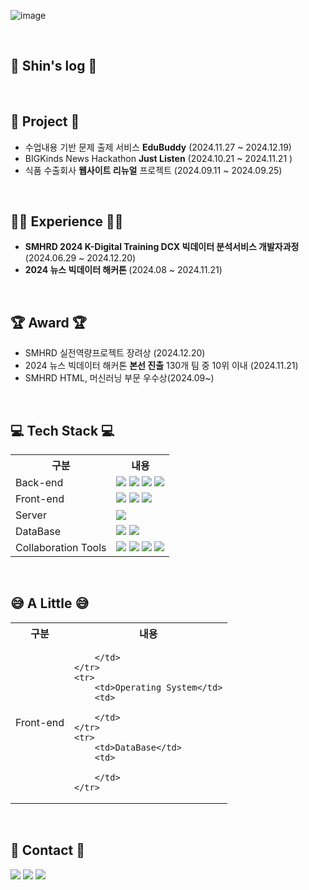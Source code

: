 ![image](https://github.com/)

<br>

## 📝 Shin's log 📝
<a href=""/></a>

<br>

## 📁 Project 📂
- 수업내용 기반 문제 출제 서비스 <b>EduBuddy</b> (2024.11.27 ~ 2024.12.19)
- BIGKinds News Hackathon <b>Just Listen</b> (2024.10.21 ~ 2024.11.21 )
- 식품 수출회사 <b>웹사이트 리뉴얼</b> 프로젝트 (2024.09.11 ~ 2024.09.25)



<br>

## 🏃‍♂️ Experience 🏃‍♂️
- <b>SMHRD 2024 K-Digital Training DCX 빅데이터 분석서비스 개발자과정</b> (2024.06.29 ~ 2024.12.20)
- <b>2024 뉴스 빅데이터 해커톤 </b> (2024.08 ~ 2024.11.21)

<br>

## 🏆 Award 🏆
- SMHRD 실전역량프로젝트 장려상 (2024.12.20)
- 2024 뉴스 빅데이터 해커톤 <b>본선 진출</b> 130개 팀 중 10위 이내 (2024.11.21)
- SMHRD HTML, 머신러닝 부문 우수상(2024.09~)



<br>

## 💻 Tech Stack 💻

<table>
    <tr>
        <th>구분</th>
        <th>내용</th>
    </tr>
    <tr>
        <td>Back-end</td>
        <td>
            <img src="https://img.shields.io/badge/Java-007396?style=for-the-badge&logo=java&logoColor=white"/>
            <img src="https://img.shields.io/badge/Spring-6DB33F?style=for-the-badge&logo=Spring&logoColor=white"/>
            <img src="https://img.shields.io/badge/Spring Boot-6DB33F?style=for-the-badge&logo=Spring Boot&logoColor=white"/>
            <img src="https://img.shields.io/badge/Python-3776AB?style=for-the-badge&logo=Python&logoColor=white"/> 
        </td>
    </tr>
    <tr>
        <td>Front-end</td>
        <td>
            <img src="https://img.shields.io/badge/HTML5-E34F26?style=for-the-badge&logo=HTML5&logoColor=white"/>
            <img src="https://img.shields.io/badge/CSS3-1572B6?style=for-the-badge&logo=CSS3&logoColor=white"/>
            <img src="https://img.shields.io/badge/JavaScript-F7DF1E?style=for-the-badge&logo=JavaScript&logoColor=white"/>
        </td>
    </tr>
    <tr>
        <td>Server</td>
        <td>
            <img src="https://img.shields.io/badge/Apache Tomcat-D22128?style=for-the-badge&logo=Apache Tomcat&logoColor=white"/>
        </td>
    </tr>
    <tr>
        <td>DataBase</td>
        <td>
            <img src="https://img.shields.io/badge/Oracle 11g-F80000?style=for-the-badge&logo=Oracle&logoColor=white"/>
            <img src="https://img.shields.io/badge/MySQL-4479A1?style=for-the-badge&logo=MySQL&logoColor=white"/>
        </td>
    </tr>
    <tr>
        <td>Collaboration Tools</td>
        <td>
            <img src="https://img.shields.io/badge/Git-F05032?style=for-the-badge&logo=Git&logoColor=white"/>
            <img src="https://img.shields.io/badge/GitHub-181717?style=for-the-badge&logo=GitHub&logoColor=white"/>
            <img src="https://img.shields.io/badge/sourcetree-0052CC?style=for-the-badge&logo=sourcetree&logoColor=white"/>
            <img src="https://img.shields.io/badge/notion-000000?style=for-the-badge&logo=notion&logoColor=white"/>
        </td>
    </tr>
</table>

<br>

## 😅 A Little 😅

<table>
    <tr>
        <th>구분</th>
        <th>내용</th>
    </tr>
    <tr>
        <td>Front-end</td>
        <td>
         
        </td>
    </tr>
    <tr>
        <td>Operating System</td>
        <td>
          
        </td>
    </tr>
    <tr>
        <td>DataBase</td>
        <td>
           
        </td>
    </tr>
</table>

<br>

## 📱 Contact 📱
<a href="https://www.instagram.com/cyshin_93/"><img src="https://img.shields.io/badge/instagram-E4405F?style=for-the-badge&logo=instagram&logoColor=white"/></a>
<a href="mailto:cystudy93@gmail.com"><img src="https://img.shields.io/badge/gmail-EA4335?style=for-the-badge&logo=gmail&logoColor=white"/></a>
<a href="mailto:dongdengx@naver.com"><img src="https://img.shields.io/badge/naver-03C75A?style=for-the-badge&logo=naver&logoColor=white"/></a>

<br>



